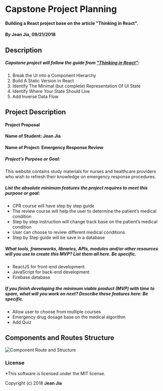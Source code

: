 # Capstone Project Planning

#### Building a React project base on the article "Thinking in React".

#### By Jean Jia, 09/21/2018

## Description

##### Capstone project will follow the guide from ["Thinking in React"](https://reactjs.org/docs/thinking-in-react.html):
1. Break the UI into a Component Hierarchy
2. Build A Static Version in React
3. Identify The Minimal (but complete) Representation Of UI State
4. Identify Where Your State Should Live
5. Add Inverse Data Flow

## Project Description

#### Project Proposal

#### Name of Student: Jean Jia

#### Name of Project: Emergency Response Review

##### Project’s Purpose or Goal:
This website contains study materials for nurses and healthcare providers who wish to refresh their knowledge on emergency response procedures.

##### List the absolute minimum features the project requires to meet this purpose or goal:

* CPR course will have step by step guide
* The review course will help the user to determine the patient’s medical condition
* Step by step instruction will change track base on the patient’s medical condition
* User can choose to review different medical conditions
* Step by Step guide will be save in a database

##### What tools, frameworks, libraries, APIs, modules and/or other resources will you use to create this MVP? List them all here. Be specific.

* ReactJS for front-end development
* JavaScript for back-end development
* Firebase database

##### If you finish developing the minimum viable product (MVP) with time to spare, what will you work on next? Describe these features here: Be specific.

* Allow user to choose from multiple courses
* Emergency drug dosage base on the medical algorithm
* Add Quiz

## Components and Routes Structure

![Component Route and Structure](Course-Structure.png)

### License

*This software is licensed under the MIT license.

Copyright (c) 2018 **Jean Jia**
